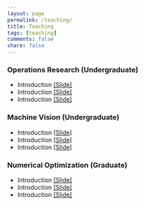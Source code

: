 ```yaml
---
layout: page
permalink: /teaching/
title: Teaching
tags: [teaching]
comments: false
share: false
---
```


 

### Operations Research (Undergraduate)
* Introduction  <a href="../group/2024-Yu.pdf" class="textlink" target="_blank">[Slide]</a>
* Introduction  <a href="../group/2024-Yu.pdf" class="textlink" target="_blank">[Slide]</a>
* Introduction  <a href="../group/2024-Yu.pdf" class="textlink" target="_blank">[Slide]</a>


### Machine Vision (Undergraduate)
* Introduction  <a href="../group/2024-Yu.pdf" class="textlink" target="_blank">[Slide]</a>
* Introduction  <a href="../group/2024-Yu.pdf" class="textlink" target="_blank">[Slide]</a>
* Introduction  <a href="../group/2024-Yu.pdf" class="textlink" target="_blank">[Slide]</a>


### Numerical Optimization (Graduate)
* Introduction  <a href="../group/2024-Yu.pdf" class="textlink" target="_blank">[Slide]</a>
* Introduction  <a href="../group/2024-Yu.pdf" class="textlink" target="_blank">[Slide]</a>
* Introduction  <a href="../group/2024-Yu.pdf" class="textlink" target="_blank">[Slide]</a>

  
